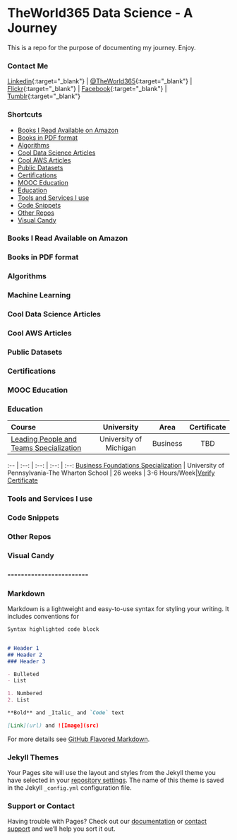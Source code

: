 # TheWorld365 Data Science - A Journey

This is a repo for the purpose of documenting my journey. Enjoy.

### Contact Me
[Linkedin](https://www.linkedin.com/in/nunoroberto/){:target="_blank"} | [@TheWorld365](https://twitter.com/theworld365){:target="_blank"} | [Flickr](http://www.flickr.com/photos/theworld365/){:target="_blank"} | [Facebook](https://www.facebook.com/ndphotography/){:target="_blank"} | [Tumblr](https://theworld365.tumblr.com/){:target="_blank"}

### Shortcuts
- [Books I Read Available on Amazon](https://theworld365.github.io#books-i-read-available-on-amazon)
- [Books in PDF format](https://theworld365.github.io#books-in-pdf-format)
- [Algorithms](https://theworld365.github.io#algorithms)
- [Cool Data Science Articles](https://theworld365.github.io#cool-data-science-articles)
- [Cool AWS Articles](https://theworld365.github.io#cool-aws-articles)
- [Public Datasets](https://theworld365.github.io#public-datasets)
- [Certifications](https://theworld365.github.io#certifications)
- [MOOC Education](https://theworld365.github.io#mooc-education)
- [Education](https://theworld365.github.io#education)
- [Tools and Services I use](https://theworld365.github.io#tools-and-services-i-use)
- [Code Snippets](https://theworld365.github.io#code-snippets)
- [Other Repos](https://theworld365.github.io#other-repos)
- [Visual Candy](https://theworld365.github.io#visual-candy)

### Books I Read Available on Amazon

### Books in PDF format

### Algorithms

### Machine Learning

### Cool Data Science Articles

### Cool AWS Articles

### Public Datasets

### Certifications

### MOOC Education

### Education

Course | University | Area | Certificate
:-- | :--: | :--: | :--:
[Leading People and Teams Specialization](https://www.coursera.org/specializations/leading-teams) | University of Michigan | Business | TBD


:-- | :--: | :--: | :--: | :--:
[Business Foundations Specialization](https://www.coursera.org/specializations/wharton-business-foundations) | University of Pennsylvania-The Wharton School | 26 weeks | 3-6 Hours/Week|[Verify Certificate](https://www.coursera.org/account/accomplishments/specialization/6JQMZRBY46T8 ) 
### Tools and Services I use

### Code Snippets

### Other Repos

### Visual Candy

### ------------------------

### Markdown

Markdown is a lightweight and easy-to-use syntax for styling your writing. It includes conventions for

```markdown
Syntax highlighted code block


# Header 1
## Header 2
### Header 3

- Bulleted
- List

1. Numbered
2. List

**Bold** and _Italic_ and `Code` text

[Link](url) and ![Image](src)
```

For more details see [GitHub Flavored Markdown](https://guides.github.com/features/mastering-markdown/).

### Jekyll Themes

Your Pages site will use the layout and styles from the Jekyll theme you have selected in your [repository settings](https://github.com/nroberto-private-git/data-science-journey/settings). The name of this theme is saved in the Jekyll `_config.yml` configuration file.

### Support or Contact

Having trouble with Pages? Check out our [documentation](https://help.github.com/categories/github-pages-basics/) or [contact support](https://github.com/contact) and we’ll help you sort it out.
